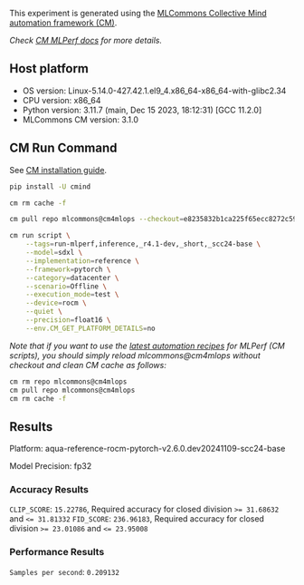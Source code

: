 This experiment is generated using the [MLCommons Collective Mind automation framework (CM)](https://github.com/mlcommons/cm4mlops).

*Check [CM MLPerf docs](https://docs.mlcommons.org/inference) for more details.*

## Host platform

* OS version: Linux-5.14.0-427.42.1.el9_4.x86_64-x86_64-with-glibc2.34
* CPU version: x86_64
* Python version: 3.11.7 (main, Dec 15 2023, 18:12:31) [GCC 11.2.0]
* MLCommons CM version: 3.1.0

## CM Run Command

See [CM installation guide](https://docs.mlcommons.org/inference/install/).

```bash
pip install -U cmind

cm rm cache -f

cm pull repo mlcommons@cm4mlops --checkout=e8235832b1ca225f65ecc8272c597d5c1a112d82

cm run script \
	--tags=run-mlperf,inference,_r4.1-dev,_short,_scc24-base \
	--model=sdxl \
	--implementation=reference \
	--framework=pytorch \
	--category=datacenter \
	--scenario=Offline \
	--execution_mode=test \
	--device=rocm \
	--quiet \
	--precision=float16 \
	--env.CM_GET_PLATFORM_DETAILS=no
```
*Note that if you want to use the [latest automation recipes](https://docs.mlcommons.org/inference) for MLPerf (CM scripts),
 you should simply reload mlcommons@cm4mlops without checkout and clean CM cache as follows:*

```bash
cm rm repo mlcommons@cm4mlops
cm pull repo mlcommons@cm4mlops
cm rm cache -f

```

## Results

Platform: aqua-reference-rocm-pytorch-v2.6.0.dev20241109-scc24-base

Model Precision: fp32

### Accuracy Results 
`CLIP_SCORE`: `15.22786`, Required accuracy for closed division `>= 31.68632` and `<= 31.81332`
`FID_SCORE`: `236.96183`, Required accuracy for closed division `>= 23.01086` and `<= 23.95008`

### Performance Results 
`Samples per second`: `0.209132`
